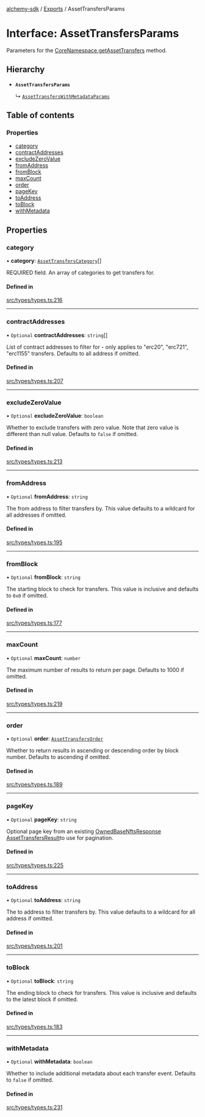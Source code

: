 [alchemy-sdk](../README.md) / [Exports](../modules.md) / AssetTransfersParams

# Interface: AssetTransfersParams

Parameters for the [CoreNamespace.getAssetTransfers](../classes/CoreNamespace.md#getassettransfers) method.

## Hierarchy

- **`AssetTransfersParams`**

  ↳ [`AssetTransfersWithMetadataParams`](AssetTransfersWithMetadataParams.md)

## Table of contents

### Properties

- [category](AssetTransfersParams.md#category)
- [contractAddresses](AssetTransfersParams.md#contractaddresses)
- [excludeZeroValue](AssetTransfersParams.md#excludezerovalue)
- [fromAddress](AssetTransfersParams.md#fromaddress)
- [fromBlock](AssetTransfersParams.md#fromblock)
- [maxCount](AssetTransfersParams.md#maxcount)
- [order](AssetTransfersParams.md#order)
- [pageKey](AssetTransfersParams.md#pagekey)
- [toAddress](AssetTransfersParams.md#toaddress)
- [toBlock](AssetTransfersParams.md#toblock)
- [withMetadata](AssetTransfersParams.md#withmetadata)

## Properties

### category

• **category**: [`AssetTransfersCategory`](../enums/AssetTransfersCategory.md)[]

REQUIRED field. An array of categories to get transfers for.

#### Defined in

[src/types/types.ts:216](https://github.com/alchemyplatform/alchemy-sdk-js/blob/53be393/src/types/types.ts#L216)

___

### contractAddresses

• `Optional` **contractAddresses**: `string`[]

List of contract addresses to filter for - only applies to "erc20",
"erc721", "erc1155" transfers. Defaults to all address if omitted.

#### Defined in

[src/types/types.ts:207](https://github.com/alchemyplatform/alchemy-sdk-js/blob/53be393/src/types/types.ts#L207)

___

### excludeZeroValue

• `Optional` **excludeZeroValue**: `boolean`

Whether to exclude transfers with zero value. Note that zero value is
different than null value. Defaults to `false` if omitted.

#### Defined in

[src/types/types.ts:213](https://github.com/alchemyplatform/alchemy-sdk-js/blob/53be393/src/types/types.ts#L213)

___

### fromAddress

• `Optional` **fromAddress**: `string`

The from address to filter transfers by. This value defaults to a wildcard
for all addresses if omitted.

#### Defined in

[src/types/types.ts:195](https://github.com/alchemyplatform/alchemy-sdk-js/blob/53be393/src/types/types.ts#L195)

___

### fromBlock

• `Optional` **fromBlock**: `string`

The starting block to check for transfers. This value is inclusive and
defaults to `0x0` if omitted.

#### Defined in

[src/types/types.ts:177](https://github.com/alchemyplatform/alchemy-sdk-js/blob/53be393/src/types/types.ts#L177)

___

### maxCount

• `Optional` **maxCount**: `number`

The maximum number of results to return per page. Defaults to 1000 if omitted.

#### Defined in

[src/types/types.ts:219](https://github.com/alchemyplatform/alchemy-sdk-js/blob/53be393/src/types/types.ts#L219)

___

### order

• `Optional` **order**: [`AssetTransfersOrder`](../enums/AssetTransfersOrder.md)

Whether to return results in ascending or descending order by block number.
Defaults to ascending if omitted.

#### Defined in

[src/types/types.ts:189](https://github.com/alchemyplatform/alchemy-sdk-js/blob/53be393/src/types/types.ts#L189)

___

### pageKey

• `Optional` **pageKey**: `string`

Optional page key from an existing [OwnedBaseNftsResponse](OwnedBaseNftsResponse.md)
[AssetTransfersResult](AssetTransfersResult.md)to use for pagination.

#### Defined in

[src/types/types.ts:225](https://github.com/alchemyplatform/alchemy-sdk-js/blob/53be393/src/types/types.ts#L225)

___

### toAddress

• `Optional` **toAddress**: `string`

The to address to filter transfers by. This value defaults to a wildcard
for all address if omitted.

#### Defined in

[src/types/types.ts:201](https://github.com/alchemyplatform/alchemy-sdk-js/blob/53be393/src/types/types.ts#L201)

___

### toBlock

• `Optional` **toBlock**: `string`

The ending block to check for transfers. This value is inclusive and
defaults to the latest block if omitted.

#### Defined in

[src/types/types.ts:183](https://github.com/alchemyplatform/alchemy-sdk-js/blob/53be393/src/types/types.ts#L183)

___

### withMetadata

• `Optional` **withMetadata**: `boolean`

Whether to include additional metadata about each transfer event. Defaults
to `false` if omitted.

#### Defined in

[src/types/types.ts:231](https://github.com/alchemyplatform/alchemy-sdk-js/blob/53be393/src/types/types.ts#L231)
